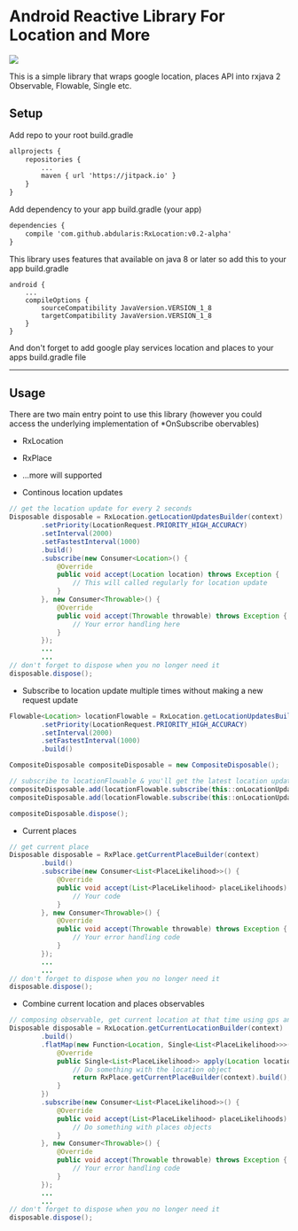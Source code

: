 # Android Reactive Library For Location and More

[![](https://jitpack.io/v/abdularis/RxLocation.svg)](https://jitpack.io/#abdularis/RxLocation)

This is a simple library that wraps google location, places API into rxjava 2 Observable, Flowable, Single etc.


## Setup
Add repo to your root build.gradle
~~~xml
allprojects {
	repositories {
		...
		maven { url 'https://jitpack.io' }
	}
}
~~~

Add dependency to your app build.gradle (your app)
~~~xml
dependencies {
	compile 'com.github.abdularis:RxLocation:v0.2-alpha'
}
~~~

This library uses features that available on java 8 or later so add this to your app build.gradle
~~~
android {
	...
	compileOptions {
		sourceCompatibility JavaVersion.VERSION_1_8
		targetCompatibility JavaVersion.VERSION_1_8
	}
}
~~~

And don't forget to add google play services location and places to your apps build.gradle file

___
## Usage
There are two main entry point to use this library (however you could access the underlying implementation of *OnSubscribe obervables)

- RxLocation
- RxPlace
- ...more will supported

- Continous location updates
~~~java
// get the location update for every 2 seconds
Disposable disposable = RxLocation.getLocationUpdatesBuilder(context)
        .setPriority(LocationRequest.PRIORITY_HIGH_ACCURACY)
        .setInterval(2000)
        .setFastestInterval(1000)
        .build()
        .subscribe(new Consumer<Location>() {
            @Override
            public void accept(Location location) throws Exception {
                // This will called regularly for location update
            }
        }, new Consumer<Throwable>() {
            @Override
            public void accept(Throwable throwable) throws Exception {
                // Your error handling here
            }
        });
        ...
        ...
// don't forget to dispose when you no longer need it
disposable.dispose();
~~~

- Subscribe to location update multiple times without making a new request update
~~~java
Flowable<Location> locationFlowable = RxLocation.getLocationUpdatesBuilder(context)
        .setPriority(LocationRequest.PRIORITY_HIGH_ACCURACY)
        .setInterval(2000)
        .setFastestInterval(1000)
        .build()

CompositeDisposable compositeDisposable = new CompositeDisposable();

// subscribe to locationFlowable & you'll get the latest location update
compositeDisposable.add(locationFlowable.subscribe(this::onLocationUpdateOne, this::onLocUpdateError));
compositeDisposable.add(locationFlowable.subscribe(this::onLocationUpdateTwo, this::onLocUpdateError));

compositeDisposable.dispose();
~~~

- Current places
~~~java
// get current place
Disposable disposable = RxPlace.getCurrentPlaceBuilder(context)
        .build()
        .subscribe(new Consumer<List<PlaceLikelihood>>() {
            @Override
            public void accept(List<PlaceLikelihood> placeLikelihoods) throws Exception {
                // Your code
            }
        }, new Consumer<Throwable>() {
            @Override
            public void accept(Throwable throwable) throws Exception {
                // Your error handling code
            }
        });
        ...
        ...
// don't forget to dispose when you no longer need it
disposable.dispose();
~~~

- Combine current location and places observables
~~~java
// composing observable, get current location at that time using gps and current places
Disposable disposable = RxLocation.getCurrentLocationBuilder(context)
        .build()
        .flatMap(new Function<Location, Single<List<PlaceLikelihood>>>() {
            @Override
            public Single<List<PlaceLikelihood>> apply(Location location) throws Exception {
                // Do something with the location object
                return RxPlace.getCurrentPlaceBuilder(context).build();
            }
        })
        .subscribe(new Consumer<List<PlaceLikelihood>>() {
            @Override
            public void accept(List<PlaceLikelihood> placeLikelihoods) throws Exception {
                // Do something with places objects
            }
        }, new Consumer<Throwable>() {
            @Override
            public void accept(Throwable throwable) throws Exception {
                // Your error handling code
            }
        });
        ...
        ...
// don't forget to dispose when you no longer need it
disposable.dispose();
~~~
